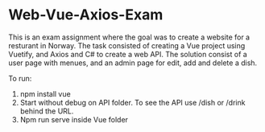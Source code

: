 # Web-Vue-Axios-Exam

This is an exam assignment where the goal was to create a website for a resturant in Norway. The task consisted of creating a Vue project using Vuetify, and Axios and C# to create a web API. The solution consist of a user page with menues, and an admin page for edit, add and delete a dish. 

To run: 
1. npm install vue
2. Start without debug on API folder. To see the API use /dish or /drink behind the URL. 
3. Npm run serve inside Vue folder
